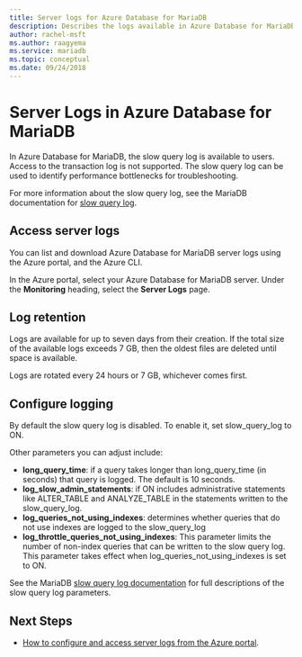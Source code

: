 ```yaml
---
title: Server logs for Azure Database for MariaDB
description: Describes the logs available in Azure Database for MariaDB, and the available parameters for enabling different logging levels.
author: rachel-msft
ms.author: raagyema
ms.service: mariadb
ms.topic: conceptual
ms.date: 09/24/2018
---
```

# Server Logs in Azure Database for MariaDB
In Azure Database for MariaDB, the slow query log is available to users. Access to the transaction log is not supported. The slow query log can be used to identify performance bottlenecks for troubleshooting.

For more information about the slow query log, see the MariaDB documentation for [slow query log](https://mariadb.com/kb/en/library/slow-query-log-overview/).

## Access server logs
You can list and download Azure Database for MariaDB server logs using the Azure portal, and the Azure CLI.

In the Azure portal, select your Azure Database for MariaDB server. Under the **Monitoring** heading, select the **Server Logs** page.

<!-- For more information on Azure CLI, see [Configure and access server logs using Azure CLI](howto-configure-server-logs-in-cli.md).-->

## Log retention
Logs are available for up to seven days from their creation. If the total size of the available logs exceeds 7 GB, then the oldest files are deleted until space is available.

Logs are rotated every 24 hours or 7 GB, whichever comes first.

## Configure logging
By default the slow query log is disabled. To enable it, set slow_query_log to ON.

Other parameters you can adjust include:

- **long_query_time**: if a query takes longer than long_query_time (in seconds) that query is logged. The default is 10 seconds.
- **log_slow_admin_statements**: if ON includes administrative statements like ALTER_TABLE and ANALYZE_TABLE in the statements written to the slow_query_log.
- **log_queries_not_using_indexes**: determines whether queries that do not use indexes are logged to the slow_query_log
- **log_throttle_queries_not_using_indexes**: This parameter limits the number of non-index queries that can be written to the slow query log. This parameter takes effect when log_queries_not_using_indexes is set to ON.

See the MariaDB [slow query log documentation](https://mariadb.com/kb/en/library/slow-query-log-overview/) for full descriptions of the slow query log parameters.

## Next Steps
- [How to configure and access server logs from the Azure portal](howto-configure-server-logs-portal.md).
